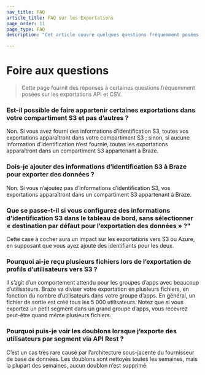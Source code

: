 ```yaml
---
nav_title: FAQ
article_title: FAQ sur les Exportations
page_order: 11
page_type: FAQ
description: "Cet article couvre quelques questions fréquemment posées sur les exportations API et CSV."

---
```


# Foire aux questions

> Cette page fournit des réponses à certaines questions fréquemment posées sur les exportations API et CSV.

### Est-il possible de faire appartenir certaines exportations dans votre compartiment S3 et pas d’autres ?

Non. Si vous avez fourni des informations d’identification S3, toutes vos exportations apparaîtront dans votre compartiment S3 ; sinon, si aucune information d’identification n’est fournie, toutes les exportations apparaîtront dans un compartiment S3 appartenant à Braze.

### Dois-je ajouter des informations d’identification S3 à Braze pour exporter des données ?

Non. Si vous n’ajoutez pas d’informations d’identification S3, vos exportations apparaîtront dans un compartiment S3 appartenant à Braze.

### Que se passe-t-il si vous configurez des informations d’identification S3 dans le tableau de bord, sans sélectionner « destination par défaut pour l’exportation des données » ?"

Cette case à cocher aura un impact sur les exportations vers S3 ou Azure, en supposant que vous ayez ajouté des identifiants pour les deux.

### Pourquoi ai-je reçu plusieurs fichiers lors de l’exportation de profils d’utilisateurs vers S3 ?

Il s’agit d’un comportement attendu pour les groupes d’apps avec beaucoup d’utilisateurs. Braze va diviser votre exportation en plusieurs fichiers, en fonction du nombre d’utilisateurs dans votre groupe d’apps. En général, un fichier de sortie est créé tous les 5 000 utilisateurs. Notez que si vous exportez un petit segment dans un grand groupe d’apps, vous recevrez peut-être quand même plusieurs fichiers.

### Pourquoi puis-je voir les doublons lorsque j’exporte des utilisateurs par segment via API Rest ?

C’est un cas très rare causé par l’architecture sous-jacente du fournisseur de base de données. Les doublons sont nettoyés toutes les semaines, mais la plupart des semaines, aucun doublon n’est supprimé.
